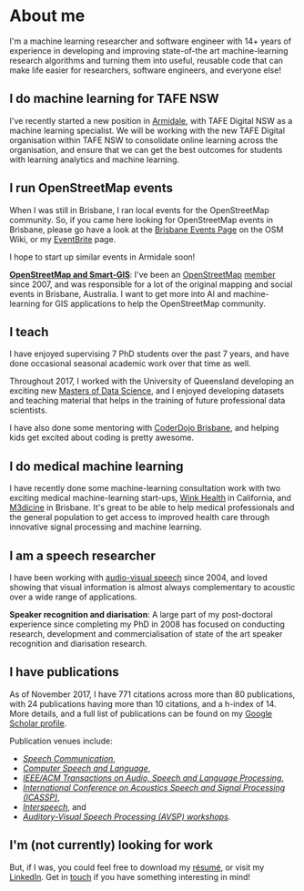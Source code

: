 # About me

I'm a machine learning researcher and software engineer with 14+ years
of experience in developing and improving state-of-the art
machine-learning research algorithms and turning them into useful,
reusable code that can make life easier for researchers, software
engineers, and everyone else!

## I do machine learning for TAFE NSW 

I've recently started a new position in [Armidale][armidale], with
TAFE Digital NSW as a machine learning specialist.  We will be working
with the new TAFE Digital organisation within TAFE NSW to consolidate
online learning across the organisation, and ensure that we can get
the best outcomes for students with learning analytics and machine
learning.

[armidale]:https://en.wikipedia.org/wiki/Armidale,_New_South_Wales

## I run OpenStreetMap events

When I was still in Brisbane, I ran local events for the OpenStreetMap
community.  So, if you came here looking for OpenStreetMap events in
Brisbane, please go have a look at the
[Brisbane Events Page][bneevents] on the OSM Wiki, or my
[EventBrite][ev] page.

I hope to start up similar events in Armidale soon!

[bneevents]:https://wiki.openstreetmap.org/wiki/Brisbane/Events
[ev]:https://www.eventbrite.com/o/david-dean-15095586564

[**OpenStreetMap and Smart-GIS**][osmandsmartgis]: I've been an
[OpenStreetMap][osm] [member][osmprofile] since 2007, and was
responsible for a lot of the original mapping and social events in
Brisbane, Australia. I want to get more into AI and machine-learning
for GIS applications to help the OpenStreetMap community.

[osmandsmartgis]: /osmandsmartgis
[osm]: http://openstreetmap.org
[osmprofile]: https://www.openstreetmap.org/user/David%20Dean

## I teach

I have enjoyed supervising 7 PhD students over the past
7 years, and have done occasional seasonal academic work over
that time as well.

Throughout 2017, I worked with the University of Queensland developing
an exciting new [Masters of Data Science][MDataSc], and I enjoyed
developing datasets and teaching material that helps in the training
of future professional data scientists.

I have also done some mentoring with [CoderDojo Brisbane][coderdojo],
and helping kids get excited about coding is pretty awesome.

[MDataSc]: https://www.uq.edu.au/study/program.html?acad_prog=5660
[coderdojo]: https://coderdojobrisbane.com.au/

## I do medical machine learning

I have recently done some machine-learning consultation work with two
exciting medical machine-learning start-ups, [Wink Health][wink] in
California, and [M3dicine][stethee] in Brisbane.  It's great to be
able to help medical professionals and the general population to get
access to improved health care through innovative signal processing
and machine learning.

[wink]: http://winkhealth.com
[stethee]: https://au.linkedin.com/company/stethee

## I am a speech researcher

I have been working with [audio-visual speech][avspeech] since 2004,
and loved showing that visual information is almost always
complementary to acoustic over a wide range of applications.

[avspeech]: /avspeech

**Speaker recognition and diarisation**: A large part of my
post-doctoral experience since completing my PhD in 2008 has focused
on conducting research, development and commercialisation of state of
the art speaker recognition and diarisation research.

## I have publications

As of November 2017, I have 771 citations across more than 80 publications,
with 24 publications having more than 10 citations, and a h-index
of 14. More details, and a full list of publications can be found on
my [Google Scholar profile][scholar].

[scholar]: https://scholar.google.com.au/citations?user=RG75LQYAAAAJ

Publication venues include:

* *[Speech Communication](https://www.journals.elsevier.com/speech-communication)*,
* *[Computer Speech and Language](https://www.journals.elsevier.com/computer-speech-and-language)*,
* *[IEEE/ACM Transactions on Audio, Speech and Language Processing](http://ieeexplore.ieee.org/xpl/RecentIssue.jsp?punumber=6570655)*,
* *[International Conference on Acoustics Speech and Signal Processing (ICASSP)](https://en.wikipedia.org/wiki/International_Conference_on_Acoustics,_Speech,_and_Signal_Processing)*,
* *[Interspeech](http://www.isca-speech.org/iscaweb/index.php/conferences/interspeech)*, and
* *[Auditory-Visual Speech Processing (AVSP) workshops](http://speech.kfs.oeaw.ac.at/faavsp2015/)*. 

## I'm (not currently) looking for work

But, if I was, you could feel free to download my [résumé][resume], or
visit my [LinkedIn][linkedin]. Get in [touch][email] if you have
something interesting in mind!

[resume]: /assets/David%20Dean%20Resume%202018.pdf
[linkedin]: http://linkedin.com/in/davidbdean
[email]: mailto:ddean@ieee.org

